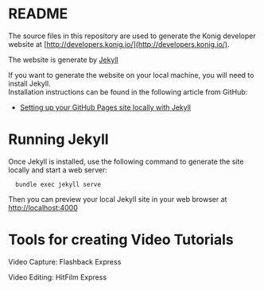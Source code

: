 # README

The source files in this repository are used to generate the Konig
developer website at [http://developers.konig.io/](http://developers.konig.io/).

The website is generate by [Jekyll](http://jekyllrb.com/)

If you want to generate the website on your local machine, you will need to install Jekyll.  
Installation instructions can be found in the following article from GitHub:

* [Setting up your GitHub Pages site locally with Jekyll](https://help.github.com/articles/setting-up-your-github-pages-site-locally-with-jekyll/)

# Running Jekyll

Once Jekyll is installed, use the following command to generate the site locally and start a web server:

```
  bundle exec jekyll serve
```

Then you can preview your local Jekyll site in your web browser at 
[http://localhost:4000](http://localhost:4000)

# Tools for creating Video Tutorials

Video Capture: Flashback Express

Video Editing: HitFilm Express